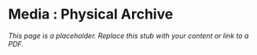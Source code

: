 #    Media :  Physical Archive

_This page is a placeholder. Replace this stub with your content or link to a PDF._
